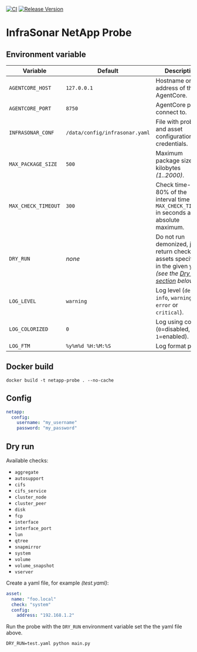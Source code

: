 [![CI](https://github.com/infrasonar/netapp-probe/workflows/CI/badge.svg)](https://github.com/infrasonar/netapp-probe/actions)
[![Release Version](https://img.shields.io/github/release/infrasonar/netapp-probe)](https://github.com/infrasonar/netapp-probe/releases)

# InfraSonar NetApp Probe

## Environment variable

Variable            | Default                        | Description
------------------- | ------------------------------ | ------------
`AGENTCORE_HOST`    | `127.0.0.1`                    | Hostname or Ip address of the AgentCore.
`AGENTCORE_PORT`    | `8750`                         | AgentCore port to connect to.
`INFRASONAR_CONF`   | `/data/config/infrasonar.yaml` | File with probe and asset configuration like credentials.
`MAX_PACKAGE_SIZE`  | `500`                          | Maximum package size in kilobytes _(1..2000)_.
`MAX_CHECK_TIMEOUT` | `300`                          | Check time-out is 80% of the interval time with `MAX_CHECK_TIMEOUT` in seconds as absolute maximum.
`DRY_RUN`           | _none_                         | Do not run demonized, just return checks and assets specified in the given yaml _(see the [Dry run section](#dry-run) below)_.
`LOG_LEVEL`         | `warning`                      | Log level (`debug`, `info`, `warning`, `error` or `critical`).
`LOG_COLORIZED`     | `0`                            | Log using colors (`0`=disabled, `1`=enabled).
`LOG_FTM`           | `%y%m%d %H:%M:%S`              | Log format prefix.

## Docker build

```
docker build -t netapp-probe . --no-cache
```

## Config

```yaml
netapp:
  config:
    username: "my_username"
    password: "my_password"
```

## Dry run

Available checks:
- `aggregate`
- `autosupport`
- `cifs`
- `cifs_service`
- `cluster_node`
- `cluster_peer`
- `disk`
- `fcp`
- `interface`
- `interface_port`
- `lun`
- `qtree`
- `snapmirror`
- `system`
- `volume`
- `volume_snapshot`
- `vserver`

Create a yaml file, for example _(test.yaml)_:

```yaml
asset:
  name: "foo.local"
  check: "system"
  config:
    address: "192.168.1.2"
```

Run the probe with the `DRY_RUN` environment variable set the the yaml file above.

```
DRY_RUN=test.yaml python main.py
```
